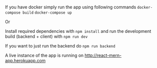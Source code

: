 If you have docker simply run the app using following commands
``docker-compose build``
``docker-compose up``

Or

Install required dependencies with ``npm install`` and run the development build (backend + client) with ``npm run dev`` 

If you want to just run the backend do ``npm run backend``

A live instance of the app is running on http://react-mern-app.herokuapp.com